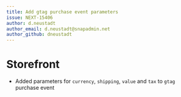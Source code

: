 ```yaml
---
title: Add gtag purchase event parameters
issue: NEXT-15406
author: d.neustadt
author_email: d.neustadt@snapadmin.net 
author_github: dneustadt
---
```

# Storefront
* Added parameters for `currency`, `shipping`, `value` and `tax` to `gtag` purchase event
